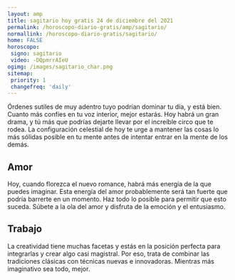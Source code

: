 ```yaml
---
layout: amp
title: sagitario hoy gratis 24 de diciembre del 2021 
permalink: /horoscopo-diario-gratis/amp/sagitario/
normallink: /horoscopo-diario-gratis/sagitario/
home: FALSE
horoscopo:
 signo: sagitario
 video: -DQpmrrAIeU
ogimg: /images/sagitario_char.png
sitemap:
 priority: 1
 changefreq: 'daily'
---
```



Órdenes sutiles de muy adentro tuyo podrían dominar tu día, y está bien. Cuanto más confíes en tu voz interior, mejor estarás. Hoy habrá un gran drama, y tú más que podrías dejarte llevar por el increíble circo que te rodea. La configuración celestial de hoy te urge a mantener las cosas lo más sólidas posible en tu mente antes de intentar entrar en la mente de los demás.

## Amor

Hoy, cuando florezca el nuevo romance, habrá más energía de la que puedes imaginar. Esta energía del amor probablemente será tan fuerte que podría barrerte en un momento. Haz todo lo posible para permitir que esto suceda. Súbete a la ola del amor y disfruta de la emoción y el entusiasmo.

## Trabajo

La creatividad tiene muchas facetas y estás en la posición perfecta para integrarlas y crear algo casi magistral. Por eso, trata de combinar las tradiciones clásicas con técnicas nuevas e innovadoras. Mientras más imaginativo sea todo, mejor.